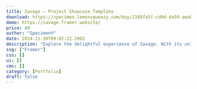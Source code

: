 ```yaml
---
title: Savage — Project Showcase Template
download: https://specimen.lemonsqueezy.com/buy/2105fa5f-cd0d-4a59-aeab-cd5f57dc6fa0
demo: https://savage.framer.website/
price: 49
author: "Specimen®"
date: 2024-11-30T09:02:22.296Z
description: "Explore the delightful experience of Savage. With its unique animations & horizontal scrolI, it has been designed and with care and unique attention to details to showcase effortlessly your creative project with unparalleled sophistication."
ssg: ["Framer"]
css: []
ui: []
cms: []
category: [Portfolio]
draft: false
---
```

